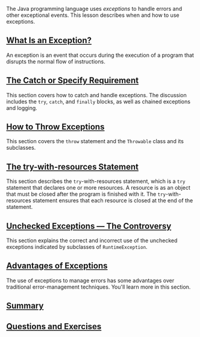The Java programming language uses *exceptions* to handle errors and other exceptional events. This lesson describes when and how to use exceptions.

## [What Is an Exception?](https://docs.oracle.com/javase/tutorial/essential/exceptions/definition.html)

An exception is an event that occurs during the execution of a program that disrupts the normal flow of instructions.

## [The Catch or Specify Requirement](https://docs.oracle.com/javase/tutorial/essential/exceptions/catchOrDeclare.html)

This section covers how to catch and handle exceptions. The discussion includes the `try`, `catch`, and `finally` blocks, as well as chained exceptions and logging.

## [How to Throw Exceptions](https://docs.oracle.com/javase/tutorial/essential/exceptions/throwing.html)

This section covers the `throw` statement and the `Throwable` class and its subclasses.

## [The try-with-resources Statement](https://docs.oracle.com/javase/tutorial/essential/exceptions/tryResourceClose.html)

This section describes the `try`-with-resources statement, which is a `try` statement that declares one or more resources. A resource is as an object that must be closed after the program is finished with it. The `try`-with-resources statement ensures that each resource is closed at the end of the statement.

## [Unchecked Exceptions — The Controversy](https://docs.oracle.com/javase/tutorial/essential/exceptions/runtime.html)

This section explains the correct and incorrect use of the unchecked exceptions indicated by subclasses of `RuntimeException`.

## [Advantages of Exceptions](https://docs.oracle.com/javase/tutorial/essential/exceptions/advantages.html)

The use of exceptions to manage errors has some advantages over traditional error-management techniques. You'll learn more in this section.

## [Summary](https://docs.oracle.com/javase/tutorial/essential/exceptions/summary.html)

## [Questions and Exercises](https://docs.oracle.com/javase/tutorial/essential/exceptions/QandE/questions.html)